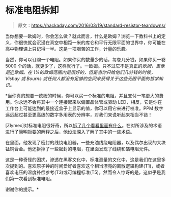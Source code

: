 # 标准电阻拆卸

> 原文：<https://hackaday.com/2016/03/19/standard-resistor-teardowns/>

当你想要一欧姆时，你会怎么做？就此而言，什么是欧姆？浏览一下教科书上的定义，你很快就会沉浸在真空中相距一米的库仑和平行无限平面的世界中，你可能在高中物理课上只记得一半。这是一项艰苦的工作，计量的乐趣。

当然，你可以订购一个电阻。如果你买的数量少的话，每卷几分钱，如果你买一卷 5000 个的话，就更少了，这样就行了。一欧姆。只不过它不是真正的*欧姆，更像是*近*欧姆。在 1%的欧姆范围内是很好的，但是当你只给他们几分钱的时候，Vishay 或 Bourns 或任何人都没有足够的空间来获得关于这些无限平面的哲学知识。*

 *当你真的想要一欧姆的时候，你可以买一个标准的电阻，并且支付一笔更大的费用。你永远不会将其中一个连接起来以偏置晶体管或驱动 LED，相反，它是你在工作台上可能达到的最接近盒子上显示的值，你可以用它来进行校准。PPM 数字远远超过甚至更高级的数字多用表的分辨率，对我们来说听起来相当不错！

[Zlymex]对标准电阻很好奇，所以[拆了几个看看里面有什么](http://www.eevblog.com/forum/metrology/teardown-standard-resistors/)。在对所涉及的术语进行了简明扼要的解释之后，他设法深入了解了其中的一些术语。

在里面，他发现了密封的线绕电阻器，一些充油线绕电阻器，以及偶尔出现的大块锰铜合金。他还拆掉了一些密封的电阻，在里面发现了线绕和箔电阻元件。

这是一种奇怪的困扰，渗透在黑客文化中，标准测量的文化中，这是我们在这里多次提到的。喜欢原子钟的时间爱好者喜欢这个相当漂亮的离散逻辑构建(T1)，或者喜欢电压的温度补偿参考(T3)或可编程标准(T5)。然而令人惊讶的是，这似乎是我们第一次看到标准电阻。

谢谢你的提示。*